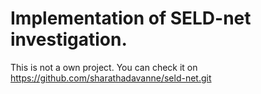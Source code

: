 
# Implementation of SELD-net investigation.
This is not a own project. You can check it on https://github.com/sharathadavanne/seld-net.git
